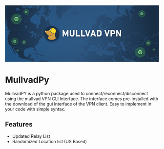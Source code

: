 ![Banner](images/banner.jpg)

# MullvadPy

MullvadPY is a python package used to connect/reconnect/disconnect using the mullvad VPN CLI Interface. The interface comes pre-installed with the download of the gui interface of the VPN client. Easy to implement in your code with simple syntax.

## Features

- Updated Relay List
- Randomized Location list (US Based)
